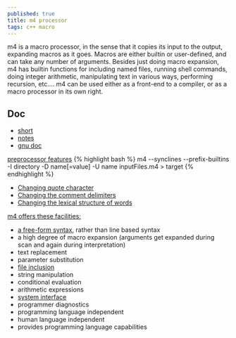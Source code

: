 ```yaml
---
published: true
title: m4 processor
tags: c++ macro
---
```

m4 is a macro processor, in the sense that it copies its input to the output, expanding macros as it goes. Macros are either builtin or user-defined, and can take any number of arguments. Besides just doing macro expansion, m4 has builtin functions for including named files, running shell commands, doing integer arithmetic, manipulating text in various ways, performing recursion, etc.… m4 can be used either as a front-end to a compiler, or as a macro processor in its own right. 

## Doc
- [short](https://www.mkssoftware.com/docs/man1/m4.1.asp)
- [notes](https://mbreen.com/m4.html)
- [gnu doc](https://www.gnu.org/software/m4/manual/m4.html)

[preprocessor features](https://www.gnu.org/software/m4/manual/m4.html#Preprocessor-features)
{% highlight bash %}
m4 --synclines --prefix-builtins -I directory -D name[=value] -U name inputFiles.m4 > target
{% endhighlight %}

- [Changing quote character](https://www.gnu.org/software/m4/manual/m4.html#Changequote)
- [Changing the comment delimiters](https://www.gnu.org/software/m4/manual/m4.html#Changecom)
- [Changing the lexical structure of words](https://www.gnu.org/software/m4/manual/m4.html#Changeword)

[m4 offers these facilities:](https://en.wikipedia.org/wiki/M4_(computer_language))
-    [a free-form syntax](https://www.gnu.org/software/m4/manual/m4.html#Define), rather than line based syntax
-    a high degree of macro expansion (arguments get expanded during scan and again during interpretation)
-    text replacement
-    parameter substitution
-    [file inclusion](https://www.gnu.org/software/m4/manual/m4.html#File-Inclusion)
-    string manipulation
-    conditional evaluation
-    arithmetic expressions
-    [system interface](https://www.gnu.org/software/m4/manual/m4.html#Shell-commands)
-    programmer diagnostics
-    programming language independent
-    human language independent
-    provides programming language capabilities
